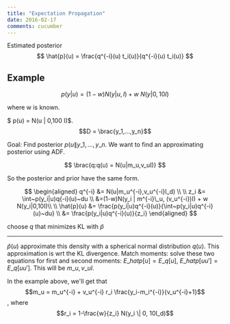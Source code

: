 ```yaml
---
title: "Expectation Propagation"
date: 2016-02-17
comments: cucumber
---
```


Estimated posterior
$$
  \hat{p}(u) = \frac{q^{-i}(u) t_i(u)}{q^{-i}(u) t_i(u)} 
$$

## Example

$$ p(y | u) = (1-w) N(y|u,I) + w~ N(y|0,10I) $$

where w is known.

$ p(u) = N(u \| 0,100 I)$. $$D = \brac{y_1,...,y_n}$$

Goal: Find posterior $p(u \| y\_1,...,y\_n$. We want to find an approximating posterior using ADF.

$$
  \brac{q:q(u) = N(u|m_u,v_uI)}
$$

So the posterior and prior have the same form.

$$ \begin{aligned}
    q^{-i} &= N(u|m_u^{-i},v_u^{-i}I_d) \\
    \\
    z_i &= \int~p(y_i|u)q{-i}(u)~du \\
    &=(1-w)N(y_i | m^{-i}\_u, (v_u^{-i})I) + w N(y_i|0,10I)\\
    \\
    \hat{p}(u) &= \frac{p(y_i|u)q^{-i}(u)}{\int~p(y_i|u)q^{-i}(u)~du} \\
    &= \frac{p(y_i|u)q^{-i}(u)}{z_i}
  \end{aligned}
$$

choose $q$ that minimizes KL with $\hat{p}$

***

$\hat{p}(u)$ approximate this density with a spherical normal distribution $q(u)$. This approximation is wrt the KL divergence. Match moments: solve these two equations for first and second moments: $E\_{hat{p}}[u] = E\_q[u]$, $E\_{hat{p}}[uu'] = E\_q[uu']$. This will be $m\_u,v\_u I$.

In the example above, we'll get that $$m_u = m_u^{-i} + v_u^{-i} r_i \frac{y_i-m_i^{-i}}{v_u^{-i}+1}$$, where $$r_i = 1-\frac{w}{z_i} N(y_i \| 0, 10I_d)$$



